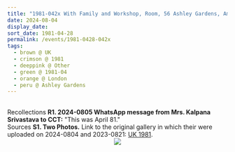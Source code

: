 ```yaml
---
title: "1981-042x With Family and Workshop, Room, 56 Ashley Gardens, Ambrosden Avenue (near Victoria Station), London, UK"
date: 2024-08-04
display_date: 
sort_date: 1981-04-28
permalink: /events/1981-0428-042x
tags:
  - brown @ UK
  - crimson @ 1981
  - deeppink @ Other
  - green @ 1981-04
  - orange @ London  
  - peru @ Ashley Gardens
---
```


<br>

<wave-list>
  <list-title color="DarkSeaGreen" width="65"> Recollections</list-title>
  <list-item color="BlanchedAlmond" width="280"><b>R1. 2024-0805 WhatsApp message from Mrs. Kalpana Srivastava to CCT:</b> "This was April 81."</list-item>
</wave-list>

<br>

<wave-list>
  <list-title color="DarkSeaGreen" width="40">Sources</list-title>
  <list-item color="BlanchedAlmond"  width="280"><b>S1. Two Photos.</b> Link to the original gallery in which their were uploaded on 2024-0804 and 2023-0821: <a href="https://eternalmoments.smugmug.com/Countries/UK/1981/">UK 1981</a>.</list-item>
</wave-list>

<div style="text-align: center"><img src="https://pub-bcc3cbe9b1e94ba1ac28915f7a3900fa.r2.dev/1981-042x_With_Family_and_Workshop_56_Ashley_Gardens_Ambrosden_Avenue_(near_Victoria_Station)_London_UK_01_(Patricia_Proenza_Collection).jpg" /></div>